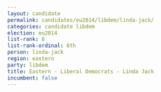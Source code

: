 ```yaml
---
layout: candidate
permalink: candidates/eu2014/libdem/linda-jack/
categories: candidate libdem
election: eu2014
list-rank: 6
list-rank-ordinal: 6th
person: linda-jack
region: eastern
party: libdem
title: Eastern - Liberal Democrats - Linda Jack
incumbent: false
---
```

